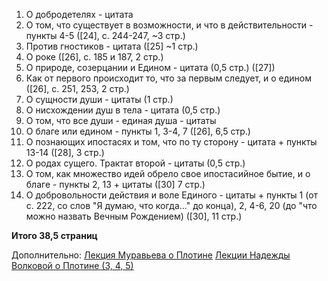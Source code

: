 1. О добродетелях - цитата
2. О том, что существует в возможности, и что в действительности - пункты 4-5 ([24], с. 244-247, ~3 стр.)
3. Против гностиков - цитата ([25] ~1 стр.)
4. О роке ([26], c. 185 и 187, 2 стр.)
5. О природе, созерцании и Едином - цитата (0,5 стр.) ([27])
6. Как от первого происходит то, что за первым следует, и о едином ([26], c. 251, 253, 2 стр.)
7. О сущности души - цитаты (1 стр.)
8. О нисхождении душ в тела - цитата (0,5 стр.)
9. О том, что все души - единая душа - цитаты 
10. О благе или едином - пункты 1, 3-4, 7 ([26], 6,5 стр.)
11. О познающих ипостасях и том, что по ту сторону - цитата + пункты 13-14 ([28], 3 стр.)
12. О родах сущего. Трактат второй - цитаты (0,5 стр.)
13. О том, как множество идей обрело свое ипостасийное бытие, и о благе - пункты 2, 13 + цитаты ([30] 7 стр.)
14. О добровольности действия и воле Единого - цитаты + пункты 1 (от с. 222, со слов "Я думаю, что когда..." до конца), 2, 4-6, 20 (до "что можно назвать Вечным Рождением) ([30], 11 стр.)

**Итого 38,5 страниц**

Дополнительно:
[Лекция Муравьева о Плотине](https://www.youtube.com/watch?v=IYDvB2TP-TU)
[Лекции Надежды Волковой о Плотине (3, 4, 5)](https://www.youtube.com/watch?v=OdC5c_8s2GU&list=PLc8tpjQzInaKlLAsXNSmJ2fOxM5acvIht&index=3)
